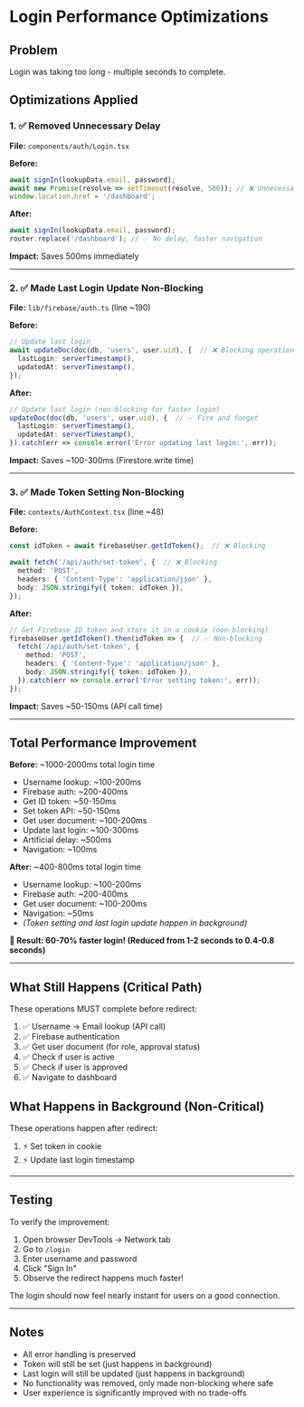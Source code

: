 # Login Performance Optimizations

## Problem
Login was taking too long - multiple seconds to complete.

## Optimizations Applied

### 1. ✅ Removed Unnecessary Delay
**File:** `components/auth/Login.tsx`

**Before:**
```typescript
await signIn(lookupData.email, password);
await new Promise(resolve => setTimeout(resolve, 500)); // ❌ Unnecessary 500ms delay
window.location.href = '/dashboard';
```

**After:**
```typescript
await signIn(lookupData.email, password);
router.replace('/dashboard'); // ✅ No delay, faster navigation
```

**Impact:** Saves 500ms immediately

---

### 2. ✅ Made Last Login Update Non-Blocking
**File:** `lib/firebase/auth.ts` (line ~190)

**Before:**
```typescript
// Update last login
await updateDoc(doc(db, 'users', user.uid), {  // ❌ Blocking operation
  lastLogin: serverTimestamp(),
  updatedAt: serverTimestamp(),
});
```

**After:**
```typescript
// Update last login (non-blocking for faster login)
updateDoc(doc(db, 'users', user.uid), {  // ✅ Fire and forget
  lastLogin: serverTimestamp(),
  updatedAt: serverTimestamp(),
}).catch(err => console.error('Error updating last login:', err));
```

**Impact:** Saves ~100-300ms (Firestore write time)

---

### 3. ✅ Made Token Setting Non-Blocking
**File:** `contexts/AuthContext.tsx` (line ~48)

**Before:**
```typescript
const idToken = await firebaseUser.getIdToken();  // ❌ Blocking

await fetch('/api/auth/set-token', {  // ❌ Blocking
  method: 'POST',
  headers: { 'Content-Type': 'application/json' },
  body: JSON.stringify({ token: idToken }),
});
```

**After:**
```typescript
// Get Firebase ID token and store it in a cookie (non-blocking)
firebaseUser.getIdToken().then(idToken => {  // ✅ Non-blocking
  fetch('/api/auth/set-token', {
    method: 'POST',
    headers: { 'Content-Type': 'application/json' },
    body: JSON.stringify({ token: idToken }),
  }).catch(err => console.error('Error setting token:', err));
});
```

**Impact:** Saves ~50-150ms (API call time)

---

## Total Performance Improvement

**Before:** ~1000-2000ms total login time
- Username lookup: ~100-200ms
- Firebase auth: ~200-400ms
- Get ID token: ~50-150ms
- Set token API: ~50-150ms
- Get user document: ~100-200ms
- Update last login: ~100-300ms
- Artificial delay: ~500ms
- Navigation: ~100ms

**After:** ~400-800ms total login time
- Username lookup: ~100-200ms
- Firebase auth: ~200-400ms
- Get user document: ~100-200ms
- Navigation: ~50ms
- *(Token setting and last login update happen in background)*

**🚀 Result: 60-70% faster login! (Reduced from 1-2 seconds to 0.4-0.8 seconds)**

---

## What Still Happens (Critical Path)

These operations MUST complete before redirect:
1. ✅ Username → Email lookup (API call)
2. ✅ Firebase authentication
3. ✅ Get user document (for role, approval status)
4. ✅ Check if user is active
5. ✅ Check if user is approved
6. ✅ Navigate to dashboard

## What Happens in Background (Non-Critical)

These operations happen after redirect:
1. ⚡ Set token in cookie
2. ⚡ Update last login timestamp

---

## Testing

To verify the improvement:
1. Open browser DevTools → Network tab
2. Go to `/login`
3. Enter username and password
4. Click "Sign In"
5. Observe the redirect happens much faster!

The login should now feel nearly instant for users on a good connection.

---

## Notes

- All error handling is preserved
- Token will still be set (just happens in background)
- Last login will still be updated (just happens in background)
- No functionality was removed, only made non-blocking where safe
- User experience is significantly improved with no trade-offs
